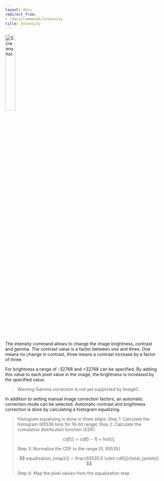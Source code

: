 ```yaml
---
layout: docu
redirect_from:
- /docs/commands/intensity
title: Intensity
---
```


<img src="{{ site.baseurl }}/images/commands/intensity-screenshot.png" alt="Screenshot" style="width: 25%; height: auto;">


The intensity command allows to change the image brightness, contrast and gamma.
The contrast value is a factor between one and three.
One means no change in contrast, three means a contrast increase by a factor of three.

For brightness a range of -32768 and +32768 can be specified.
By adding this value to each pixel value in the image, the brightness is increased by the specified value.

> Warning Gamma correction is not yet supported by ImageC.


In addition to setting manual image correction factors, an automatic correction mode can be selected.
Automatic contrast and brightness correction is done by calculating a histogram equalizing.





> Histogram equalizing is done in three steps:
> Step 1: Calculate the histogram (65536 bins for 16-bit range)
> Step 2: Calculate the cumulative distribution function (CDF)
> 
> $$
> cdf[i] = cdf[i - 1] + hist[i];
> $$
> 
> Step 3: Normalize the CDF to the range [0, 65535]
> 
> $$
> equalization_{map}[i] = \frac{65535.0 \cdot cdf[i]}{total_{pixels}}
> $$
> 
> Step 4: Map the pixel values from the equalization map

